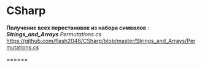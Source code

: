 CSharp
======

**Получение всех перестановок из набора символов**  : ***Strings_and_Arrays*** *Permutations.cs*
<https://github.com/flash2048/CSharp/blob/master/Strings_and_Arrays/Permutations.cs>

======
